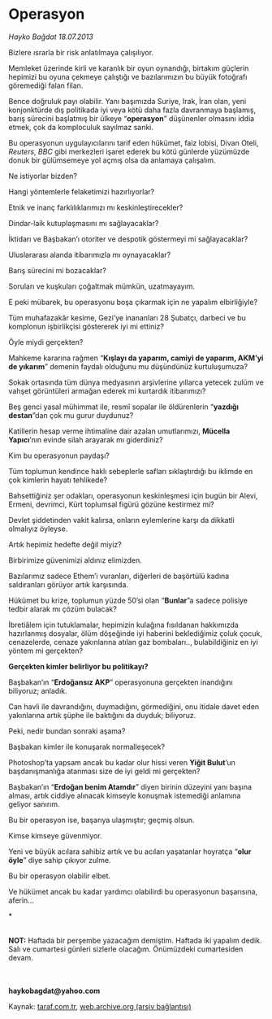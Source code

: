 # Operasyon

*Hayko Bağdat 18.07.2013*

<div class="yazi"><p>Bizlere ısrarla bir risk anlatılmaya çalışılıyor.</p>
<p>Memleket üzerinde kirli ve karanlık bir oyun oynandığı, birtakım güçlerin hepimizi bu oyuna çekmeye çalıştığı ve bazılarımızın bu büyük fotoğrafı göremediği falan filan.</p>
<p>Bence doğruluk payı olabilir. Yanı başımızda Suriye, Irak, İran olan, yeni konjonktürde dış politikada iyi veya kötü daha fazla davranmaya başlamış, barış sürecini başlatmış bir ülkeye “<b>operasyon</b>” düşünenler olmasını iddia etmek, çok da komploculuk sayılmaz sanki.</p>
<p>Bu operasyonun uygulayıcılarını tarif eden hükümet, faiz lobisi, Divan Oteli, <i>Reuters</i>, <i>BBC</i> gibi merkezleri işaret ederek bu kötü günlerde yüzümüzde donuk bir gülümsemeye yol açmış olsa da anlamaya çalışalım.</p>
<p>Ne istiyorlar bizden?</p>
<p>Hangi yöntemlerle felaketimizi hazırlıyorlar?</p>
<p>Etnik ve inanç farklılıklarımızı mı keskinleştirecekler?</p>
<p>Dindar-laik kutuplaşmasını mı sağlayacaklar?</p>
<p>İktidarı ve Başbakan’ı otoriter ve despotik göstermeyi mi sağlayacaklar?</p>
<p>Uluslararası alanda itibarımızla mı oynayacaklar?</p>
<p>Barış sürecini mi bozacaklar?</p>
<p>Soruları ve kuşkuları çoğaltmak mümkün, uzatmayayım.</p>
<p>E peki mübarek, bu operasyonu boşa çıkarmak için ne yapalım elbirliğiyle?</p>
<p>Tüm muhafazakâr kesime, Gezi’ye inananları 28 Şubatçı, darbeci ve bu komplonun işbirlikçisi göstererek iyi mi ettiniz?</p>
<p>Öyle miydi gerçekten?</p>
<p>Mahkeme kararına rağmen “<b>Kışlayı da yaparım, camiyi de yaparım, AKM’yi de yıkarım</b>” demenin faydalı olduğunu mu düşündünüz kurtuluşumuza?</p>
<p>Sokak ortasında tüm dünya medyasının arşivlerine yıllarca yetecek zulüm ve vahşet görüntüleri armağan ederek mi kurtardık itibarımızı?</p>
<p>Beş genci yasal mühimmat ile, resmî sopalar ile öldürenlerin “<b>yazdığı destan</b>”dan çok mu gurur duydunuz? </p>
<p>Katillerin hesap verme ihtimaline dair azalan umutlarımızı, <b>Mücella Yapıcı</b>’nın evinde silah arayarak mı giderdiniz?</p>
<p>Kim bu operasyonun paydaşı?</p>
<p>Tüm toplumun kendince haklı sebeplerle safları sıklaştırdığı bu iklimde en çok kimlerin hayatı tehlikede?</p>
<p>Bahsettiğiniz şer odakları, operasyonun keskinleşmesi için bugün bir Alevi, Ermeni, devrimci, Kürt toplumsal figürü gözüne kestirmez mi?</p>
<p>Devlet şiddetinden vakit kalırsa, onların eylemlerine karşı da dikkatli olmalıyız öyleyse.</p>
<p>Artık hepimiz hedefte değil miyiz?</p>
<p>Birbirimize güvenimizi aldınız elimizden.</p>
<p>Bazılarımız sadece Ethem’i vuranları, diğerleri de başörtülü kadına saldıranları görüyor artık karşısında.</p>
<p>Hükümet bu krize, toplumun yüzde 50’si olan “<b>Bunlar</b>”a sadece polisiye tedbir alarak mı çözüm bulacak?</p>
<p>İbretiâlem için tutuklamalar, hepimizin kulağına fısıldanan hakkımızda hazırlanmış dosyalar, ölüm döşeğinde iyi haberini beklediğimiz çoluk çocuk, cenazelerde, cenaze yakınlarına atılan gaz bombaları.., bulabildiğiniz en iyi yöntem mi gerçekten?</p>
<p><b>Gerçekten kimler belirliyor bu politikayı?</b></p>
<p>Başbakan’ın “<b>Erdoğansız AKP</b>” operasyonuna gerçekten inandığını biliyoruz; anladık.</p>
<p>Can havli ile davrandığını, duymadığını, görmediğini, onu itidale davet eden yakınlarına artık şüphe ile baktığını da duyduk; biliyoruz.</p>
<p>Peki, nedir bundan sonraki aşama?</p>
<p>Başbakan kimler ile konuşarak normalleşecek?</p>
<p>Photoshop’ta yapsam ancak bu kadar olur hissi veren <b>Yiğit Bulut</b>’un başdanışmanlığa atanması size de iyi geldi mi gerçekten?</p>
<p>Başbakan’ın “<b>Erdoğan benim Atamdır</b>” diyen birinin düzeyini yanı başına alması, artık ciddiye alınacak kimseyle konuşmak istemediği anlamına geliyor sanırım.</p>
<p>Bu bir operasyon ise, başarıya ulaşmıştır; geçmiş olsun.</p>
<p>Kimse kimseye güvenmiyor.</p>
<p>Yeni ve büyük acılara sahibiz artık ve bu acıları yaşatanlar hoyratça “<b>olur öyle</b>” diye sahip çıkıyor zulme.</p>
<p>Bu bir operasyon olabilir elbet.</p>
<p>Ve hükümet ancak bu kadar yardımcı olabilirdi bu operasyonun başarısına, aferin...</p>
<p>*</p>
<p><b><br/>NOT:</b> Haftada bir perşembe yazacağım demiştim. Haftada iki yapalım dedik. Salı ve cumartesi günleri sizlerle olacağım. Önümüzdeki cumartesiden devam.</p>
<p><b><br/><br/>haykobagdat@yahoo.com</b></p>
</div>

Kaynak: [taraf.com.tr](http://www.taraf.com.tr:80/hayko-bagdat/makale-operasyon-4.htm), [web.archive.org (arşiv bağlantısı)](http://web.archive.org/web/20130720013303/http://www.taraf.com.tr:80/hayko-bagdat/makale-operasyon-4.htm)
